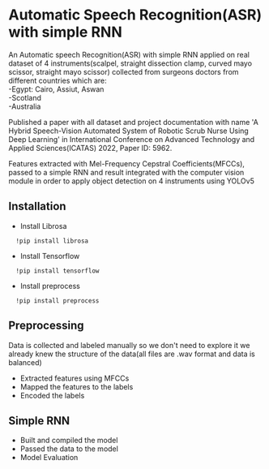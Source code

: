 
# Automatic Speech Recognition(ASR) with simple RNN

An Automatic speech Recognition(ASR) with simple RNN applied on real dataset of 4 instruments(scalpel, straight dissection clamp, curved mayo scissor, straight mayo scissor) collected from surgeons doctors from different countries which are:  
-Egypt: Cairo, Assiut, Aswan  
-Scotland  
-Australia

Published a paper with all dataset and project documentation with name 'A Hybrid Speech-Vision Automated System of Robotic Scrub Nurse Using Deep Learning' in 
International Conference on Advanced Technology and Applied Sciences(ICATAS) 2022, Paper ID: 5962.

Features extracted with Mel-Frequency Cepstral Coefficients(MFCCs), passed to a simple RNN and result integrated with the computer vision module in order to apply object detection on 4 instruments using YOLOv5





## Installation

- Install Librosa
```http
  !pip install librosa
```
- Install Tensorflow
```http
  !pip install tensorflow
```
- Install preprocess
```http
  !pip install preprocess
```

## Preprocessing

Data is collected and labeled manually so we don't need to explore it we already knew the structure of the data(all files are .wav format and data is balanced)

- Extracted features using MFCCs
- Mapped the features to the labels
- Encoded the labels
## Simple RNN

- Built and compiled the model
- Passed the data to the model
- Model Evaluation